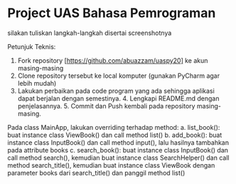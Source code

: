# Project UAS Bahasa Pemrograman
silakan tuliskan langkah-langkah disertai screenshotnya

Petunjuk Teknis:
1. Fork repository [https://github.com/abuazzam/uaspy20] ke akun masing-masing
2. Clone repository tersebut ke local komputer (gunakan PyCharm agar lebih mudah)
3. Lakukan perbaikan pada code program yang ada sehingga aplikasi dapat berjalan dengan
semestinya. 4. Lengkapi README.md dengan penjelasannya. 5. Commit dan Push kembali pada repository masing-masing.

Pada class MainApp, lakukan overriding terhadap method:
a. list_book(): buat instance class ViewBook() dan call method list()
b. add_book(): buat instance class InputBook() dan call method input(), lalu hasilnya tambahkan
pada attribute books
c. search_book(): buat instance class InputBook() dan call method search(), kemudian buat
instance class SearchHelper() dan call method search_title(), kemudian buat instance class
ViewBook dengan parameter books dari search_title() dan panggil method list()
